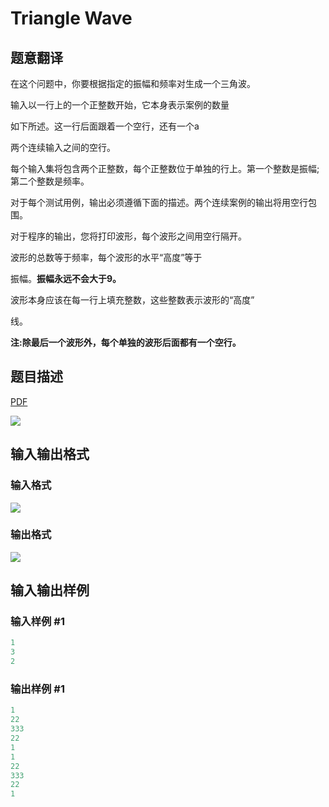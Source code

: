 # Triangle Wave

## 题意翻译

在这个问题中，你要根据指定的振幅和频率对生成一个三角波。

输入以一行上的一个正整数开始，它本身表示案例的数量

如下所述。这一行后面跟着一个空行，还有一个a

两个连续输入之间的空行。

每个输入集将包含两个正整数，每个正整数位于单独的行上。第一个整数是振幅;第二个整数是频率。

对于每个测试用例，输出必须遵循下面的描述。两个连续案例的输出将用空行包围。

对于程序的输出，您将打印波形，每个波形之间用空行隔开。

波形的总数等于频率，每个波形的水平“高度”等于

振幅。**振幅永远不会大于9。**

波形本身应该在每一行上填充整数，这些整数表示波形的“高度”

线。

**注:除最后一个波形外，每个单独的波形后面都有一个空行。**

## 题目描述

[problemUrl]: https://uva.onlinejudge.org/index.php?option=com_onlinejudge&Itemid=8&category=6&page=show_problem&problem=429

[PDF](https://uva.onlinejudge.org/external/4/p488.pdf)

![](https://cdn.luogu.com.cn/upload/vjudge_pic/UVA488/44691e782c9561a6adf88c738a77cb8809614fe8.png)

## 输入输出格式

### 输入格式

![](https://cdn.luogu.com.cn/upload/vjudge_pic/UVA488/2261ec6b657481ed72c4158f8d81a9daaea84ee7.png)

### 输出格式

![](https://cdn.luogu.com.cn/upload/vjudge_pic/UVA488/195b52f3642b0639a93dabed1cd5ee1a8a3ff0df.png)

## 输入输出样例

### 输入样例 #1

```cpp
1
3
2
```


### 输出样例 #1

```cpp
1
22
333
22
1
1
22
333
22
1
```


